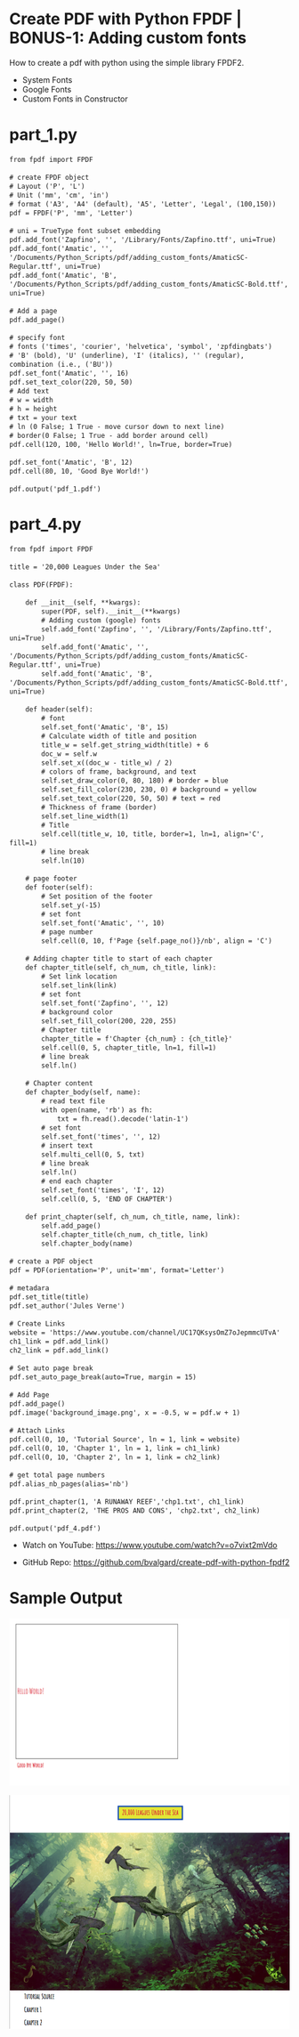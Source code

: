 # Create PDF with Python FPDF | BONUS-1: Adding custom fonts

How to create a pdf with python using the simple library FPDF2. 

* System Fonts
* Google Fonts
* Custom Fonts in Constructor

part_1.py
========================================================

```Python3
from fpdf import FPDF

# create FPDF object
# Layout ('P', 'L')
# Unit ('mm', 'cm', 'in')
# format ('A3', 'A4' (default), 'A5', 'Letter', 'Legal', (100,150))
pdf = FPDF('P', 'mm', 'Letter')

# uni = TrueType font subset embedding
pdf.add_font('Zapfino', '', '/Library/Fonts/Zapfino.ttf', uni=True)
pdf.add_font('Amatic', '', '/Documents/Python_Scripts/pdf/adding_custom_fonts/AmaticSC-Regular.ttf', uni=True)
pdf.add_font('Amatic', 'B', '/Documents/Python_Scripts/pdf/adding_custom_fonts/AmaticSC-Bold.ttf', uni=True)

# Add a page
pdf.add_page()

# specify font
# fonts ('times', 'courier', 'helvetica', 'symbol', 'zpfdingbats')
# 'B' (bold), 'U' (underline), 'I' (italics), '' (regular), combination (i.e., ('BU'))
pdf.set_font('Amatic', '', 16)
pdf.set_text_color(220, 50, 50)
# Add text
# w = width
# h = height
# txt = your text
# ln (0 False; 1 True - move cursor down to next line)
# border(0 False; 1 True - add border around cell)
pdf.cell(120, 100, 'Hello World!', ln=True, border=True)

pdf.set_font('Amatic', 'B', 12)
pdf.cell(80, 10, 'Good Bye World!')

pdf.output('pdf_1.pdf')

```

part_4.py
========================================================
```Python3
from fpdf import FPDF

title = '20,000 Leagues Under the Sea'

class PDF(FPDF):

    def __init__(self, **kwargs):
        super(PDF, self).__init__(**kwargs)
        # Adding custom (google) fonts
        self.add_font('Zapfino', '', '/Library/Fonts/Zapfino.ttf', uni=True)
        self.add_font('Amatic', '', '/Documents/Python_Scripts/pdf/adding_custom_fonts/AmaticSC-Regular.ttf', uni=True)
        self.add_font('Amatic', 'B', '/Documents/Python_Scripts/pdf/adding_custom_fonts/AmaticSC-Bold.ttf', uni=True)

    def header(self):
        # font
        self.set_font('Amatic', 'B', 15)
        # Calculate width of title and position
        title_w = self.get_string_width(title) + 6
        doc_w = self.w
        self.set_x((doc_w - title_w) / 2)
        # colors of frame, background, and text
        self.set_draw_color(0, 80, 180) # border = blue
        self.set_fill_color(230, 230, 0) # background = yellow
        self.set_text_color(220, 50, 50) # text = red
        # Thickness of frame (border)
        self.set_line_width(1)
        # Title
        self.cell(title_w, 10, title, border=1, ln=1, align='C', fill=1)
        # line break
        self.ln(10)

    # page footer
    def footer(self):
        # Set position of the footer
        self.set_y(-15)
        # set font
        self.set_font('Amatic', '', 10)
        # page number
        self.cell(0, 10, f'Page {self.page_no()}/nb', align = 'C')

    # Adding chapter title to start of each chapter
    def chapter_title(self, ch_num, ch_title, link):
        # Set link location
        self.set_link(link)
        # set font
        self.set_font('Zapfino', '', 12)
        # background color
        self.set_fill_color(200, 220, 255)
        # Chapter title
        chapter_title = f'Chapter {ch_num} : {ch_title}'
        self.cell(0, 5, chapter_title, ln=1, fill=1)
        # line break
        self.ln()

    # Chapter content
    def chapter_body(self, name):
        # read text file
        with open(name, 'rb') as fh:
            txt = fh.read().decode('latin-1')
        # set font
        self.set_font('times', '', 12)
        # insert text
        self.multi_cell(0, 5, txt)
        # line break
        self.ln()
        # end each chapter
        self.set_font('times', 'I', 12)
        self.cell(0, 5, 'END OF CHAPTER')

    def print_chapter(self, ch_num, ch_title, name, link):
        self.add_page()
        self.chapter_title(ch_num, ch_title, link)
        self.chapter_body(name)

# create a PDF object
pdf = PDF(orientation='P', unit='mm', format='Letter')

# metadara
pdf.set_title(title)
pdf.set_author('Jules Verne')

# Create Links
website = 'https://www.youtube.com/channel/UC17QKsysOmZ7oJepmmcUTvA'
ch1_link = pdf.add_link()
ch2_link = pdf.add_link()

# Set auto page break
pdf.set_auto_page_break(auto=True, margin = 15)

# Add Page
pdf.add_page()
pdf.image('background_image.png', x = -0.5, w = pdf.w + 1)

# Attach Links
pdf.cell(0, 10, 'Tutorial Source', ln = 1, link = website)
pdf.cell(0, 10, 'Chapter 1', ln = 1, link = ch1_link)
pdf.cell(0, 10, 'Chapter 2', ln = 1, link = ch2_link)

# get total page numbers
pdf.alias_nb_pages(alias='nb')

pdf.print_chapter(1, 'A RUNAWAY REEF','chp1.txt', ch1_link)
pdf.print_chapter(2, 'THE PROS AND CONS', 'chp2.txt', ch2_link)

pdf.output('pdf_4.pdf')

```

* Watch on YouTube:
https://www.youtube.com/watch?v=o7vixt2mVdo

* GitHub Repo:
https://github.com/bvalgard/create-pdf-with-python-fpdf2

Sample Output
========================================================
![Sample output Create PDF with Python FPDF | BONUS-1: Adding custom fonts](https://github.com/nihathalici/Create-PDF-with-Python-FPDF/blob/main/Bonus-1-Adding-custom-fonts/part_1.png)

![Sample output Create PDF with Python FPDF | BONUS-1: Adding custom fonts](https://github.com/nihathalici/Create-PDF-with-Python-FPDF/blob/main/Bonus-1-Adding-custom-fonts/part_4.png)
